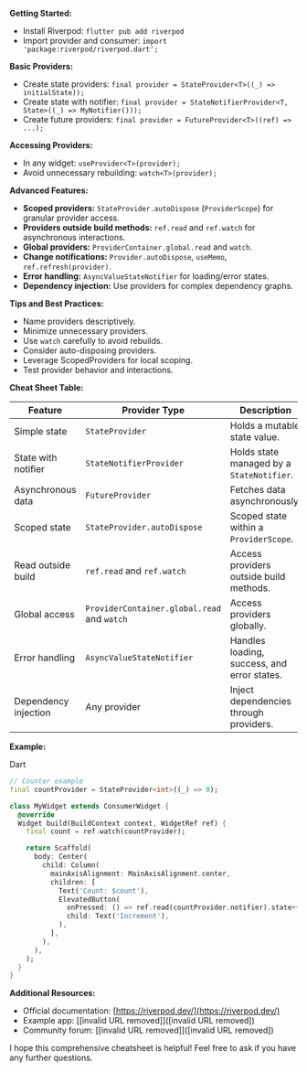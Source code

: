 
**Getting Started:**

- Install Riverpod: `flutter pub add riverpod`
- Import provider and consumer: `import 'package:riverpod/riverpod.dart';`

**Basic Providers:**

- Create state providers: `final provider = StateProvider<T>((_) => initialState));`
- Create state with notifier: `final provider = StateNotifierProvider<T, State>((_) => MyNotifier()));`
- Create future providers: `final provider = FutureProvider<T>((ref) => ...);`

**Accessing Providers:**

- In any widget: `useProvider<T>(provider);`
- Avoid unnecessary rebuilding: `watch<T>(provider);`

**Advanced Features:**

- **Scoped providers:** `StateProvider.autoDispose` (`ProviderScope`) for granular provider access.
- **Providers outside build methods:** `ref.read` and `ref.watch` for asynchronous interactions.
- **Global providers:** `ProviderContainer.global.read` and `watch`.
- **Change notifications:** `Provider.autoDispose`, `useMemo`, `ref.refresh(provider)`.
- **Error handling:** `AsyncValueStateNotifier` for loading/error states.
- **Dependency injection:** Use providers for complex dependency graphs.

**Tips and Best Practices:**

- Name providers descriptively.
- Minimize unnecessary providers.
- Use `watch` carefully to avoid rebuilds.
- Consider auto-disposing providers.
- Leverage ScopedProviders for local scoping.
- Test provider behavior and interactions.

**Cheat Sheet Table:**

|Feature|Provider Type|Description|
|---|---|---|
|Simple state|`StateProvider`|Holds a mutable state value.|
|State with notifier|`StateNotifierProvider`|Holds state managed by a `StateNotifier`.|
|Asynchronous data|`FutureProvider`|Fetches data asynchronously.|
|Scoped state|`StateProvider.autoDispose`|Scoped state within a `ProviderScope`.|
|Read outside build|`ref.read` and `ref.watch`|Access providers outside build methods.|
|Global access|`ProviderContainer.global.read` and `watch`|Access providers globally.|
|Error handling|`AsyncValueStateNotifier`|Handles loading, success, and error states.|
|Dependency injection|Any provider|Inject dependencies through providers.|

**Example:**

Dart

```dart
// Counter example
final countProvider = StateProvider<int>((_) => 0);

class MyWidget extends ConsumerWidget {
  @override
  Widget build(BuildContext context, WidgetRef ref) {
    final count = ref.watch(countProvider);

    return Scaffold(
      body: Center(
        child: Column(
          mainAxisAlignment: MainAxisAlignment.center,
          children: [
            Text('Count: $count'),
            ElevatedButton(
              onPressed: () => ref.read(countProvider.notifier).state++,
              child: Text('Increment'),
            ),
          ],
        ),
      ),
    );
  }
}
```

**Additional Resources:**

- Official documentation: [https://riverpod.dev/](https://riverpod.dev/)
- Example app: [[invalid URL removed]]([invalid URL removed])
- Community forum: [[invalid URL removed]]([invalid URL removed])

I hope this comprehensive cheatsheet is helpful! Feel free to ask if you have any further questions.